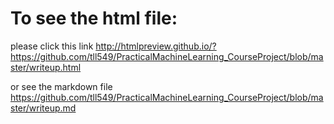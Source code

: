 # To see the html file:

please click this link http://htmlpreview.github.io/?https://github.com/tll549/PracticalMachineLearning_CourseProject/blob/master/writeup.html

or see the markdown file https://github.com/tll549/PracticalMachineLearning_CourseProject/blob/master/writeup.md
